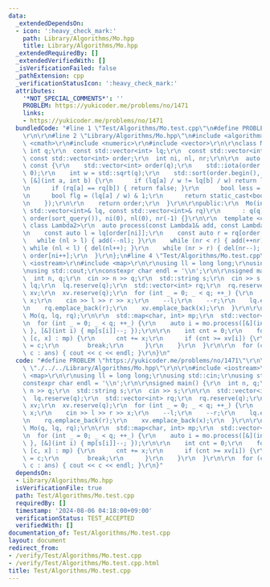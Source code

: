 ```yaml
---
data:
  _extendedDependsOn:
  - icon: ':heavy_check_mark:'
    path: Library/Algorithms/Mo.hpp
    title: Library/Algorithms/Mo.hpp
  _extendedRequiredBy: []
  _extendedVerifiedWith: []
  _isVerificationFailed: false
  _pathExtension: cpp
  _verificationStatusIcon: ':heavy_check_mark:'
  attributes:
    '*NOT_SPECIAL_COMMENTS*': ''
    PROBLEM: https://yukicoder.me/problems/no/1471
    links:
    - https://yukicoder.me/problems/no/1471
  bundledCode: "#line 1 \"Test/Algorithms/Mo.test.cpp\"\n#define PROBLEM \"https://yukicoder.me/problems/no/1471\"\
    \r\n\r\n#line 2 \"Library/Algorithms/Mo.hpp\"\n#include <algorithm>\r\n#include\
    \ <cmath>\r\n#include <numeric>\r\n#include <vector>\r\n\r\nclass Mo {\r\n  const\
    \ int q;\r\n  const std::vector<int> lq;\r\n  const std::vector<int> rq;\r\n \
    \ const std::vector<int> order;\r\n  int ni, nl, nr;\r\n\r\n  auto sort_query()\
    \ const {\r\n    std::vector<int> order(q);\r\n    std::iota(order.begin(), order.end(),\
    \ 0);\r\n    int w = std::sqrt(q);\r\n    std::sort(order.begin(), order.end(),\
    \ [&](int a, int b) {\r\n      if (lq[a] / w != lq[b] / w) return lq[a] < lq[b];\r\
    \n      if (rq[a] == rq[b]) { return false; }\r\n      bool less = (rq[a] < rq[b]);\r\
    \n      bool flg = (lq[a] / w) & 1;\r\n      return static_cast<bool>(less ^ flg);\r\
    \n    });\r\n\r\n    return order;\r\n  }\r\n\r\npublic:\r\n  Mo(int q, const\
    \ std::vector<int>& lq, const std::vector<int>& rq)\r\n      : q(q), lq(lq), rq(rq),\
    \ order(sort_query()), ni(0), nl(0), nr(-1) {}\r\n\r\n  template <class Lambda1,\
    \ class Lambda2>\r\n  auto process(const Lambda1& add, const Lambda2& del) {\r\
    \n    const auto l = lq[order[ni]];\r\n    const auto r = rq[order[ni]];\r\n \
    \   while (nl > l) { add(--nl); }\r\n    while (nr < r) { add(++nr); }\r\n   \
    \ while (nl < l) { del(nl++); }\r\n    while (nr > r) { del(nr--); }\r\n    return\
    \ order[ni++];\r\n  }\r\n};\n#line 4 \"Test/Algorithms/Mo.test.cpp\"\n\r\n#include\
    \ <iostream>\r\n#include <map>\r\n\r\nusing ll = long long;\r\nusing std::cin;\r\
    \nusing std::cout;\r\nconstexpr char endl = '\\n';\r\n\r\nsigned main() {\r\n\
    \  int n, q;\r\n  cin >> n >> q;\r\n  std::string s;\r\n  cin >> s;\r\n\r\n  std::vector<int>\
    \ lq;\r\n  lq.reserve(q);\r\n  std::vector<int> rq;\r\n  rq.reserve(q);\r\n  std::vector<int>\
    \ xv;\r\n  xv.reserve(q);\r\n  for (int _ = 0; _ < q; ++_) {\r\n    int l, r,\
    \ x;\r\n    cin >> l >> r >> x;\r\n    --l;\r\n    --r;\r\n    lq.emplace_back(l);\r\
    \n    rq.emplace_back(r);\r\n    xv.emplace_back(x);\r\n  }\r\n\r\n  auto mo =\
    \ Mo(q, lq, rq);\r\n\r\n  std::map<char, int> mp;\r\n  std::vector<char> ans(q);\r\
    \n  for (int _ = 0; _ < q; ++_) {\r\n    auto i = mo.process([&](int i) { mp[s[i]]++;\
    \ }, [&](int i) { mp[s[i]]--; });\r\n\r\n    int cnt = 0;\r\n    for (const auto&\
    \ [c, x] : mp) {\r\n      cnt += x;\r\n      if (cnt >= xv[i]) {\r\n        ans[i]\
    \ = c;\r\n        break;\r\n      }\r\n    }\r\n  }\r\n\r\n  for (const auto&\
    \ c : ans) { cout << c << endl; }\r\n}\n"
  code: "#define PROBLEM \"https://yukicoder.me/problems/no/1471\"\r\n\r\n#include\
    \ \"./../../Library/Algorithms/Mo.hpp\"\r\n\r\n#include <iostream>\r\n#include\
    \ <map>\r\n\r\nusing ll = long long;\r\nusing std::cin;\r\nusing std::cout;\r\n\
    constexpr char endl = '\\n';\r\n\r\nsigned main() {\r\n  int n, q;\r\n  cin >>\
    \ n >> q;\r\n  std::string s;\r\n  cin >> s;\r\n\r\n  std::vector<int> lq;\r\n\
    \  lq.reserve(q);\r\n  std::vector<int> rq;\r\n  rq.reserve(q);\r\n  std::vector<int>\
    \ xv;\r\n  xv.reserve(q);\r\n  for (int _ = 0; _ < q; ++_) {\r\n    int l, r,\
    \ x;\r\n    cin >> l >> r >> x;\r\n    --l;\r\n    --r;\r\n    lq.emplace_back(l);\r\
    \n    rq.emplace_back(r);\r\n    xv.emplace_back(x);\r\n  }\r\n\r\n  auto mo =\
    \ Mo(q, lq, rq);\r\n\r\n  std::map<char, int> mp;\r\n  std::vector<char> ans(q);\r\
    \n  for (int _ = 0; _ < q; ++_) {\r\n    auto i = mo.process([&](int i) { mp[s[i]]++;\
    \ }, [&](int i) { mp[s[i]]--; });\r\n\r\n    int cnt = 0;\r\n    for (const auto&\
    \ [c, x] : mp) {\r\n      cnt += x;\r\n      if (cnt >= xv[i]) {\r\n        ans[i]\
    \ = c;\r\n        break;\r\n      }\r\n    }\r\n  }\r\n\r\n  for (const auto&\
    \ c : ans) { cout << c << endl; }\r\n}"
  dependsOn:
  - Library/Algorithms/Mo.hpp
  isVerificationFile: true
  path: Test/Algorithms/Mo.test.cpp
  requiredBy: []
  timestamp: '2024-08-06 04:18:00+09:00'
  verificationStatus: TEST_ACCEPTED
  verifiedWith: []
documentation_of: Test/Algorithms/Mo.test.cpp
layout: document
redirect_from:
- /verify/Test/Algorithms/Mo.test.cpp
- /verify/Test/Algorithms/Mo.test.cpp.html
title: Test/Algorithms/Mo.test.cpp
---
```

